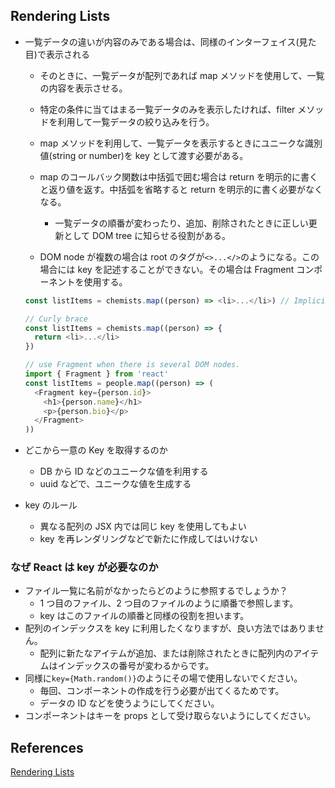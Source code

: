<!-- TODO -->

## Rendering Lists

- 一覧データの違いが内容のみである場合は、同様のインターフェイス(見た目)で表示される

  - そのときに、一覧データが配列であれば map メソッドを使用して、一覧の内容を表示させる。
  - 特定の条件に当てはまる一覧データのみを表示したければ、filter メソッドを利用して一覧データの絞り込みを行う。
  - map メソッドを利用して、一覧データを表示するときにユニークな識別値(string or number)を key として渡す必要がある。

  - map のコールバック関数は中括弧で囲む場合は return を明示的に書くと返り値を返す。中括弧を省略すると return を明示的に書く必要がなくなる。

    - 一覧データの順番が変わったり、追加、削除されたときに正しい更新として DOM tree に知らせる役割がある。

  - DOM node が複数の場合は root のタグが`<>...</>`のようになる。この場合には key を記述することができない。その場合は Fragment コンポーネントを使用する。

  ```javascript
  const listItems = chemists.map((person) => <li>...</li>) // Implicit return!

  // Curly brace
  const listItems = chemists.map((person) => {
    return <li>...</li>
  })

  // use Fragment when there is several DOM nodes.
  import { Fragment } from 'react'
  const listItems = people.map((person) => (
    <Fragment key={person.id}>
      <h1>{person.name}</h1>
      <p>{person.bio}</p>
    </Fragment>
  ))
  ```

- どこから一意の Key を取得するのか
  - DB から ID などのユニークな値を利用する
  - uuid などで、ユニークな値を生成する
- key のルール
  - 異なる配列の JSX 内では同じ key を使用してもよい
  - key を再レンダリングなどで新たに作成してはいけない

### なぜ React は key が必要なのか

- ファイル一覧に名前がなかったらどのように参照するでしょうか？
  - 1 つ目のファイル、2 つ目のファイルのように順番で参照します。
  - key はこのファイルの順番と同様の役割を担います。
- 配列のインデックスを key に利用したくなりますが、良い方法ではありません。
  - 配列に新たなアイテムが追加、または削除されたときに配列内のアイテムはインデックスの番号が変わるからです。
- 同様に`key={Math.random()}`のようにその場で使用しないでください。
  - 毎回、コンポーネントの作成を行う必要が出てくるためです。
  - データの ID などを使うようにしてください。
- コンポーネントはキーを props として受け取らないようにしてください。

## References

[Rendering Lists](https://react.dev/learn/rendering-lists#keeping-list-items-in-order-with-key)

```

```
